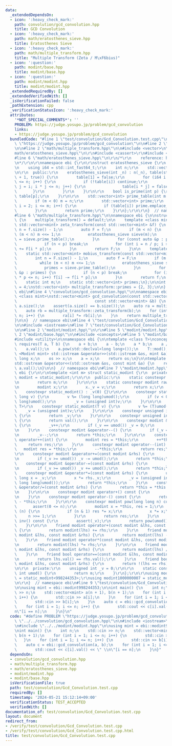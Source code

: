 ```yaml
---
data:
  _extendedDependsOn:
  - icon: ':heavy_check_mark:'
    path: convolution/gcd_convolution.hpp
    title: GCD Convolution
  - icon: ':heavy_check_mark:'
    path: math/eratosthenes_sieve.hpp
    title: Eratosthenes Sieve
  - icon: ':heavy_check_mark:'
    path: math/multiple_transform.hpp
    title: "Multiple Transform (Zeta / M\xF6bius)"
  - icon: ':question:'
    path: modint/base.hpp
    title: modint/base.hpp
  - icon: ':question:'
    path: modint/modint.hpp
    title: modint/modint.hpp
  _extendedRequiredBy: []
  _extendedVerifiedWith: []
  _isVerificationFailed: false
  _pathExtension: cpp
  _verificationStatusIcon: ':heavy_check_mark:'
  attributes:
    '*NOT_SPECIAL_COMMENTS*': ''
    PROBLEM: https://judge.yosupo.jp/problem/gcd_convolution
    links:
    - https://judge.yosupo.jp/problem/gcd_convolution
  bundledCode: "#line 1 \"test/convolution/Gcd_Convolution.test.cpp\"\n#define PROBLEM\
    \ \"https://judge.yosupo.jp/problem/gcd_convolution\"\n\n#line 2 \"convolution/gcd_convolution.hpp\"\
    \n\n#line 2 \"math/multiple_transform.hpp\"\n\n#include <vector>\n\n#line 2 \"\
    math/eratosthenes_sieve.hpp\"\n\r\n#include <cassert>\r\n#include <cstdint>\r\n\
    #line 6 \"math/eratosthenes_sieve.hpp\"\n\r\n/*\r\n    reference: https://37zigen.com/sieve-eratosthenes/\r\
    \n*/\r\n\r\nnamespace ebi {\r\n\r\nstruct eratosthenes_sieve {\r\n  private:\r\
    \n    using i64 = std::int_fast64_t;\r\n    int n;\r\n    std::vector<bool> table;\r\
    \n\r\n  public:\r\n    eratosthenes_sieve(int _n) : n(_n), table(std::vector<bool>(n\
    \ + 1, true)) {\r\n        table[1] = false;\r\n        for (i64 i = 2; i * i\
    \ <= n; i++) {\r\n            if (!table[i]) continue;\r\n            for (i64\
    \ j = i; i * j <= n; j++) {\r\n                table[i * j] = false;\r\n     \
    \       }\r\n        }\r\n    }\r\n\r\n    bool is_prime(int p) {\r\n        return\
    \ table[p];\r\n    }\r\n\r\n    std::vector<int> prime_table(int m = -1) {\r\n\
    \        if (m < 0) m = n;\r\n        std::vector<int> prime;\r\n        for (int\
    \ i = 2; i <= m; i++) {\r\n            if (table[i]) prime.emplace_back(i);\r\n\
    \        }\r\n        return prime;\r\n    }\r\n};\r\n\r\n}  // namespace ebi\n\
    #line 6 \"math/multiple_transform.hpp\"\n\nnamespace ebi {\n\nstruct multiple_transform\
    \ {\n    multiple_transform() = default;\n\n    template <class mint>\n    static\
    \ std::vector<mint> zeta_transform(const std::vector<mint> &f) {\n        int\
    \ n = f.size() - 1;\n        auto F = f;\n        if (m < n) {\n            while\
    \ (m < n) m <<= 1;\n            eratosthenes_sieve sieve(m);\n            primes\
    \ = sieve.prime_table();\n        }\n        for (const auto &p : primes) {\n\
    \            if (n < p) break;\n            for (int i = n / p; i > 0; i--) F[i]\
    \ += F[i * p];\n        }\n        return F;\n    }\n\n    template <class mint>\n\
    \    static std::vector<mint> mobius_transform(const std::vector<mint> &F) {\n\
    \        int n = F.size() - 1;\n        auto f = F;\n        if (m < n) {\n  \
    \          while (m < n) m <<= 1;\n            eratosthenes_sieve sieve(m);\n\
    \            primes = sieve.prime_table();\n        }\n        for (const auto\
    \ &p : primes) {\n            if (n < p) break;\n            for (int i = 1; i\
    \ * p <= n; i++) f[i] -= f[i * p];\n        }\n        return f;\n    }\n\n  private:\n\
    \    static int m;\n    static std::vector<int> primes;\n};\n\nint multiple_transform::m\
    \ = 4;\nstd::vector<int> multiple_transform::primes = {2, 3};\n\n}  // namespace\
    \ ebi\n#line 4 \"convolution/gcd_convolution.hpp\"\n\nnamespace ebi {\n\ntemplate\
    \ <class mint>\nstd::vector<mint> gcd_convolution(const std::vector<mint> &a,\n\
    \                                  const std::vector<mint> &b) {\n    int n =\
    \ a.size();\n    assert(a.size() == b.size());\n    auto ra = multiple_transform::zeta_transform(a);\n\
    \    auto rb = multiple_transform::zeta_transform(b);\n    for (int i = 0; i <\
    \ n; i++) {\n        ra[i] *= rb[i];\n    }\n    return multiple_transform::mobius_transform(ra);\n\
    }\n\n}  // namespace ebi\n#line 4 \"test/convolution/Gcd_Convolution.test.cpp\"\
    \n\n#include <iostream>\n#line 7 \"test/convolution/Gcd_Convolution.test.cpp\"\
    \n\n#line 2 \"modint/modint.hpp\"\n\r\n#line 5 \"modint/modint.hpp\"\n\r\n#line\
    \ 2 \"modint/base.hpp\"\n\n#include <concepts>\n#line 5 \"modint/base.hpp\"\n\
    #include <utility>\n\nnamespace ebi {\n\ntemplate <class T>\nconcept Modint =\
    \ requires(T a, T b) {\n    a + b;\n    a - b;\n    a * b;\n    a / b;\n    a.inv();\n\
    \    a.val();\n    a.pow(std::declval<long long>());\n    T::mod();\n};\n\ntemplate\
    \ <Modint mint> std::istream &operator>>(std::istream &os, mint &a) {\n    long\
    \ long x;\n    os >> x;\n    a = x;\n    return os;\n}\n\ntemplate <Modint mint>\n\
    std::ostream &operator<<(std::ostream &os, const mint &a) {\n    return os <<\
    \ a.val();\n}\n\n}  // namespace ebi\n#line 7 \"modint/modint.hpp\"\n\r\nnamespace\
    \ ebi {\r\n\r\ntemplate <int m> struct static_modint {\r\n  private:\r\n    using\
    \ modint = static_modint;\r\n\r\n  public:\r\n    static constexpr int mod() {\r\
    \n        return m;\r\n    }\r\n\r\n    static constexpr modint raw(int v) {\r\
    \n        modint x;\r\n        x._v = v;\r\n        return x;\r\n    }\r\n\r\n\
    \    constexpr static_modint() : _v(0) {}\r\n\r\n    constexpr static_modint(long\
    \ long v) {\r\n        v %= (long long)umod();\r\n        if (v < 0) v += (long\
    \ long)umod();\r\n        _v = (unsigned int)v;\r\n    }\r\n\r\n    template<std::unsigned_integral\
    \ T>\r\n    constexpr static_modint(T v) {\r\n        v %= (T)umod();\r\n    \
    \    _v = (unsigned int)v;\r\n    }\r\n\r\n    constexpr unsigned int val() const\
    \ {\r\n        return _v;\r\n    }\r\n\r\n    constexpr unsigned int value() const\
    \ {\r\n        return val();\r\n    }\r\n\r\n    constexpr modint &operator++()\
    \ {\r\n        _v++;\r\n        if (_v == umod()) _v = 0;\r\n        return *this;\r\
    \n    }\r\n    constexpr modint &operator--() {\r\n        if (_v == 0) _v = umod();\r\
    \n        _v--;\r\n        return *this;\r\n    }\r\n\r\n    constexpr modint\
    \ operator++(int) {\r\n        modint res = *this;\r\n        ++*this;\r\n   \
    \     return res;\r\n    }\r\n    constexpr modint operator--(int) {\r\n     \
    \   modint res = *this;\r\n        --*this;\r\n        return res;\r\n    }\r\n\
    \r\n    constexpr modint &operator+=(const modint &rhs) {\r\n        _v += rhs._v;\r\
    \n        if (_v >= umod()) _v -= umod();\r\n        return *this;\r\n    }\r\n\
    \    constexpr modint &operator-=(const modint &rhs) {\r\n        _v -= rhs._v;\r\
    \n        if (_v >= umod()) _v += umod();\r\n        return *this;\r\n    }\r\n\
    \    constexpr modint &operator*=(const modint &rhs) {\r\n        unsigned long\
    \ long x = _v;\r\n        x *= rhs._v;\r\n        _v = (unsigned int)(x % (unsigned\
    \ long long)umod());\r\n        return *this;\r\n    }\r\n    constexpr modint\
    \ &operator/=(const modint &rhs) {\r\n        return *this = *this * rhs.inv();\r\
    \n    }\r\n\r\n    constexpr modint operator+() const {\r\n        return *this;\r\
    \n    }\r\n    constexpr modint operator-() const {\r\n        return modint()\
    \ - *this;\r\n    }\r\n\r\n    constexpr modint pow(long long n) const {\r\n \
    \       assert(0 <= n);\r\n        modint x = *this, res = 1;\r\n        while\
    \ (n) {\r\n            if (n & 1) res *= x;\r\n            x *= x;\r\n       \
    \     n >>= 1;\r\n        }\r\n        return res;\r\n    }\r\n    constexpr modint\
    \ inv() const {\r\n        assert(_v);\r\n        return pow(umod() - 2);\r\n\
    \    }\r\n\r\n    friend modint operator+(const modint &lhs, const modint &rhs)\
    \ {\r\n        return modint(lhs) += rhs;\r\n    }\r\n    friend modint operator-(const\
    \ modint &lhs, const modint &rhs) {\r\n        return modint(lhs) -= rhs;\r\n\
    \    }\r\n    friend modint operator*(const modint &lhs, const modint &rhs) {\r\
    \n        return modint(lhs) *= rhs;\r\n    }\r\n\r\n    friend modint operator/(const\
    \ modint &lhs, const modint &rhs) {\r\n        return modint(lhs) /= rhs;\r\n\
    \    }\r\n    friend bool operator==(const modint &lhs, const modint &rhs) {\r\
    \n        return lhs.val() == rhs.val();\r\n    }\r\n    friend bool operator!=(const\
    \ modint &lhs, const modint &rhs) {\r\n        return !(lhs == rhs);\r\n    }\r\
    \n\r\n  private:\r\n    unsigned int _v = 0;\r\n\r\n    static constexpr unsigned\
    \ int umod() {\r\n        return m;\r\n    }\r\n};\r\n\r\nusing modint998244353\
    \ = static_modint<998244353>;\r\nusing modint1000000007 = static_modint<1000000007>;\r\
    \n\r\n}  // namespace ebi\n#line 9 \"test/convolution/Gcd_Convolution.test.cpp\"\
    \n\nusing mint = ebi::modint998244353;\n\nint main() {\n    int n;\n    std::cin\
    \ >> n;\n    std::vector<mint> a(n + 1), b(n + 1);\n    for (int i = 1; i <= n;\
    \ i++) {\n        std::cin >> a[i];\n    }\n    for (int i = 1; i <= n; i++) {\n\
    \        std::cin >> b[i];\n    }\n    auto c = ebi::gcd_convolution(a, b);\n\
    \    for (int i = 1; i <= n; i++) {\n        std::cout << c[i].val() << \" \\\
    n\"[i == n];\n    }\n}\n"
  code: "#define PROBLEM \"https://judge.yosupo.jp/problem/gcd_convolution\"\n\n#include\
    \ \"../../convolution/gcd_convolution.hpp\"\n\n#include <iostream>\n#include <vector>\n\
    \n#include \"../../modint/modint.hpp\"\n\nusing mint = ebi::modint998244353;\n\
    \nint main() {\n    int n;\n    std::cin >> n;\n    std::vector<mint> a(n + 1),\
    \ b(n + 1);\n    for (int i = 1; i <= n; i++) {\n        std::cin >> a[i];\n \
    \   }\n    for (int i = 1; i <= n; i++) {\n        std::cin >> b[i];\n    }\n\
    \    auto c = ebi::gcd_convolution(a, b);\n    for (int i = 1; i <= n; i++) {\n\
    \        std::cout << c[i].val() << \" \\n\"[i == n];\n    }\n}"
  dependsOn:
  - convolution/gcd_convolution.hpp
  - math/multiple_transform.hpp
  - math/eratosthenes_sieve.hpp
  - modint/modint.hpp
  - modint/base.hpp
  isVerificationFile: true
  path: test/convolution/Gcd_Convolution.test.cpp
  requiredBy: []
  timestamp: '2024-05-21 15:12:14+09:00'
  verificationStatus: TEST_ACCEPTED
  verifiedWith: []
documentation_of: test/convolution/Gcd_Convolution.test.cpp
layout: document
redirect_from:
- /verify/test/convolution/Gcd_Convolution.test.cpp
- /verify/test/convolution/Gcd_Convolution.test.cpp.html
title: test/convolution/Gcd_Convolution.test.cpp
---
```

